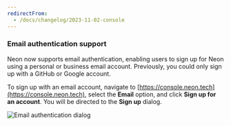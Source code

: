 ```yaml
---
redirectFrom:
  - /docs/changelog/2023-11-02-console
---
```


### Email authentication support

Neon now supports email authentication, enabling users to sign up for Neon using a personal or business email account. Previously, you could only sign up with a GitHub or Google account.

To sign up with an email account, navigate to [https://console.neon.tech](https://console.neon.tech), select the **Email** option, and click **Sign up for an account**. You will be directed to the **Sign up** dialog.

![Email authentication dialog](/docs/changelog/email_auth.png)
